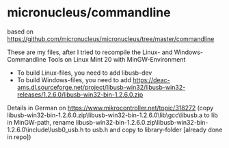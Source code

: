 # micronucleus/commandline
based on https://github.com/micronucleus/micronucleus/tree/master/commandline

These are my files, after I tried to recompile the Linux- and Windows-Commandline Tools on Linux Mint 20 with MinGW-Environment

* To build Linux-files, you need to add libusb-dev
* To build Windows-files, you need to add https://deac-ams.dl.sourceforge.net/project/libusb-win32/libusb-win32-releases/1.2.6.0/libusb-win32-bin-1.2.6.0.zip

Details in German on https://www.mikrocontroller.net/topic/318272 (copy libusb-win32-bin-1.2.6.0.zip\libusb-win32-bin-1.2.6.0\lib\gcc\libusb.a to lib in MinGW-path, 
rename libusb-win32-bin-1.2.6.0.zip\libusb-win32-bin-1.2.6.0\include\lusb0_usb.h to usb.h and copy to library-folder [already done in repo])
